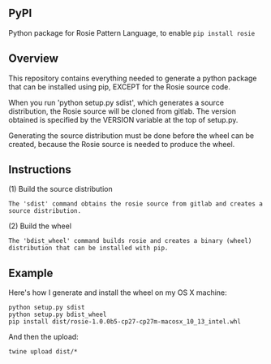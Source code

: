 ## PyPI

Python package for Rosie Pattern Language, to enable `pip install rosie`

## Overview

This repository contains everything needed to generate a python
package that can be installed using pip, EXCEPT for the Rosie source
code.

When you run 'python setup.py sdist', which generates a source
distribution, the Rosie source will be cloned from gitlab.  The
version obtained is specified by the VERSION variable at the top of
setup.py.

Generating the source distribution must be done before the wheel can
be created, because the Rosie source is needed to produce the wheel.

## Instructions

(1) Build the source distribution

    The 'sdist' command obtains the rosie source from gitlab and creates a
    source distribution.

(2) Build the wheel

    The 'bdist_wheel' command builds rosie and creates a binary (wheel)
    distribution that can be installed with pip.

## Example

Here's how I generate and install the wheel on my OS X machine:

``` 
python setup.py sdist
python setup.py bdist_wheel
pip install dist/rosie-1.0.0b5-cp27-cp27m-macosx_10_13_intel.whl
```

And then the upload:

```
twine upload dist/*
```



